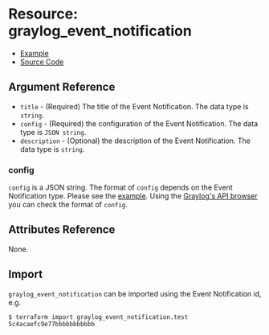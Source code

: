 # Resource: graylog_event_notification

* [Example](https://github.com/phonero/terraform-provider-graylog/blob/master/examples/v0.12/event_notification.tf)
* [Source Code](https://github.com/phonero/terraform-provider-graylog/blob/master/graylog/resource/event/notification/resource.go)

## Argument Reference

* `title` - (Required) The title of the Event Notification. The data type is `string`.
* `config` - (Required) the configuration of the Event Notification. The data type is `JSON string`.
* `description` - (Optional) the description of the Event Notification. The data type is `string`.

### config

`config` is a JSON string.
The format of `config` depends on the Event Notification type.
Please see the [example](https://github.com/phonero/terraform-provider-graylog/blob/master/examples/v0.12/event_notification.tf).
Using the [Graylog's API browser](https://docs.graylog.org/en/latest/pages/configuration/rest_api.html) you can check the format of `config`.

## Attributes Reference

None.

## Import

`graylog_event_notification` can be imported using the Event Notification id, e.g.

```console
$ terraform import graylog_event_notification.test 5c4acaefc9e77bbbbbbbbbbb
```

